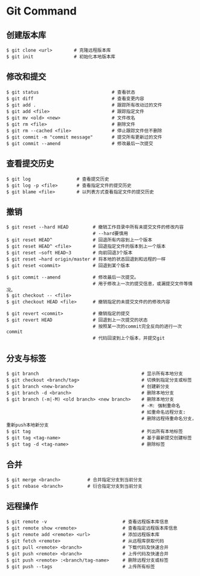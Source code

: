 # Git Command##  创建版本库```shell$ git clone <url>        # 克隆远程版本库$ git init               # 初始化本地版本库```## 修改和提交```shell$ git status                           # 查看状态$ git diff                             # 查看变更内容$ git add .                            # 跟踪所有改动过的文件$ git add <file>                       # 跟踪指定文件$ git mv <old> <new>                   # 文件改名$ git rm <file>                        # 删除文件$ git rm --cached <file>               # 停止跟踪文件但不删除$ git commit -m "commit message"       # 提交所有更新过的文件$ git commit --amend                   # 修改最后一次提交```## 查看提交历史```shell$ git log                 # 查看提交历史$ git log -p <file>       # 查看指定文件的提交历史$ git blame <file>        # 以列表方式查看指定文件的提交历史```## 撤销```shell$ git reset --hard HEAD         # 撤销工作目录中所有未提交文件的修改内容                                # --hard要慎用$ git reset HEAD^               # 回退所有内容到上一个版本$ git reset HEAD^ <file>        # 回退指定文件的版本到上一个版本$ git reset –soft HEAD~3        # 向前回退3个版本$ git reset –hard origin/master # 将本地的状态回退到和远程的一样$ git reset <commit>            # 回退到某个版本$ git commit --amend            # 修改最后一次提交。                                # 用于修改上一次的提交信息，或漏提交文件等情况。$ git checkout -- <file>$ git checkout HEAD <file>      # 撤销指定的未提交文件的的修改内容$ git revert <commit>           # 撤销指定的提交$ git revert HEAD               # 回退到上一次提交的状态                                # 按照某一次的commit完全反向的进行一次commit                                # 代码回滚到上个版本，并提交git```## 分支与标签```shell$ git branch                                      # 显示所有本地分支$ git checkout <branch/tag>                       # 切换到指定分支或标签$ git branch <new-branch>                         # 创建新分支$ git branch -d <branch>                          # 删除本地分支$ git branch (-m|-M) <old branch> <new branch>    # 删除本地分支                                                  # -M: 强制重命名                                                  # 如重命名远程分支:                                                  # 删除远程待重命名分支，重新push本地新分支$ git tag                                         # 列出所有本地标签$ git tag <tag-name>                              # 基于最新提交创建标签$ git tag -d <tag-name>                           # 删除标签```## 合并```shell$ git merge <branch>          # 合并指定分支到当前分支$ git rebase <branch>         # 衍合指定分支到当前分支```## 远程操作```shell$ git remote -v                            # 查看远程版本库信息$ git remote show <remote>                 # 查看指定远程版本库信息$ git remote add <remote> <url>            # 添加远程版本库$ git fetch <remote>                       # 从远程库获取代码$ git pull <remote> <branch>               # 下载代码及快速合并$ git push <remote> <branch>               # 上传代码及快速合并$ git push <remote> :<branch/tag-name>     # 删除远程分支或标签$ git push --tags                          # 上传所有标签```